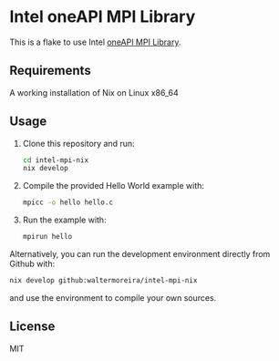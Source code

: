 # Intel oneAPI MPI Library

This is a flake to use Intel [oneAPI MPI Library](https://www.intel.com/content/www/us/en/developer/tools/oneapi/mpi-library.html).

## Requirements

A working installation of Nix on Linux x86_64

## Usage

1. Clone this repository and run:
   ```bash
   cd intel-mpi-nix
   nix develop
   ```
2. Compile the provided Hello World example with:
   ```bash
   mpicc -o hello hello.c
   ```
3. Run the example with:
   ```bash
   mpirun hello
   ```

Alternatively, you can run the development environment directly from Github with:
```bash
nix develop github:waltermoreira/intel-mpi-nix
```
and use the environment to compile your own sources.

## License 

MIT
